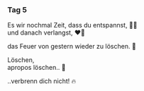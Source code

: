 ### Tag 5 

Es wir nochmal Zeit, dass du entspannst, 💆‍♀️  
und danach verlangst, ❤️‍🔥
  
das Feuer von gestern wieder zu löschen. 🌊  
  
Löschen,  
apropos löschen.. 🧯  
  
..verbrenn dich nicht! 🔥